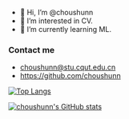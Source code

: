 - 👋 Hi, I’m @choushunn
- 👀 I’m interested in CV.
- 🌱 I’m currently learning ML.

### Contact me
- choushunn@stu.cqut.edu.cn
- https://github.com/choushunn

[![Top Langs](https://github-readme-stats.vercel.app/api/top-langs/?username=choushunn)](https://github.com/anuraghazra/github-readme-stats)

[![choushunn's GitHub stats](https://github-readme-stats.vercel.app/api?username=choushunn&show_icons=true&theme=radical)](https://github.com/anuraghazra/github-readme-stats)

<!---
choushunn/choushunn is a ✨ special ✨ repository because its `README.md` (this file) appears on your GitHub profile.
You can click the Preview link to take a look at your changes.
--->
